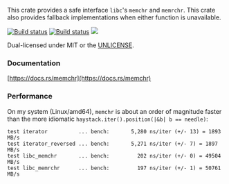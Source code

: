 This crate provides a safe interface `libc`'s `memchr` and `memrchr`.
This crate also provides fallback implementations when either function is
unavailable.

[![Build status](https://api.travis-ci.org/BurntSushi/rust-memchr.png)](https://travis-ci.org/BurntSushi/rust-memchr)
[![Build status](https://ci.appveyor.com/api/projects/status/8i9484t8l4w7uql0/branch/master?svg=true)](https://ci.appveyor.com/project/BurntSushi/rust-memchr/branch/master)
[![](http://meritbadge.herokuapp.com/memchr)](https://crates.io/crates/memchr)

Dual-licensed under MIT or the [UNLICENSE](http://unlicense.org).


### Documentation

[https://docs.rs/memchr](https://docs.rs/memchr)


### Performance

On my system (Linux/amd64), `memchr` is about an order of magnitude faster than
the more idiomatic `haystack.iter().position(|&b| b == needle)`:

```
test iterator          ... bench:       5,280 ns/iter (+/- 13) = 1893 MB/s
test iterator_reversed ... bench:       5,271 ns/iter (+/- 7) = 1897 MB/s
test libc_memchr       ... bench:         202 ns/iter (+/- 0) = 49504 MB/s
test libc_memrchr      ... bench:         197 ns/iter (+/- 1) = 50761 MB/s
```

